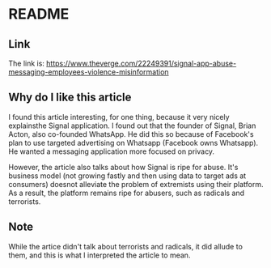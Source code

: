 # README
## Link
The link is: https://www.theverge.com/22249391/signal-app-abuse-messaging-employees-violence-misinformation

## Why do I like this article
I found this article interesting, for one thing, because it very nicely explainsthe Signal application. I found out that the founder of Signal, Brian Acton, also co-founded WhatsApp. He did this so because of Facebook's plan to use targeted advertising on Whatsapp (Facebook owns Whatsapp). He wanted a messaging application more focused on privacy. 

However, the article also talks about how Signal is ripe for abuse. It's business model (not growing fastly and then using data to target ads at consumers) doesnot alleviate the problem of extremists using their platform. As a result, the platform remains ripe for abusers, such as radicals and terrorists. 

## Note
While the artice didn't talk about terrorists and radicals, it did allude to them, and this is what I interpreted the article to mean.

